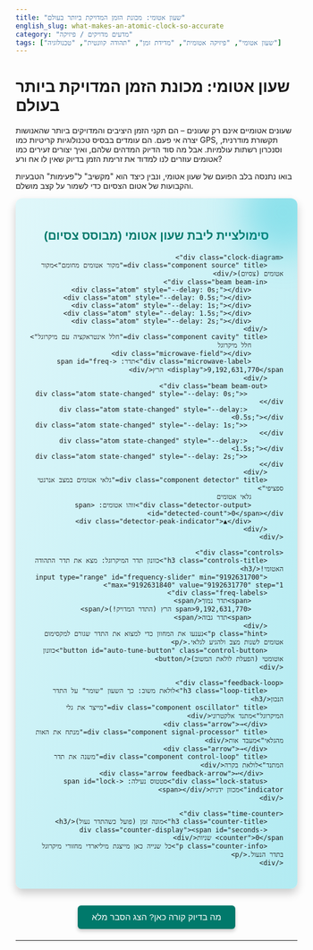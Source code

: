 ```yaml
---
title: "שעון אטומי: מכונת הזמן המדויקת ביותר בעולם"
english_slug: what-makes-an-atomic-clock-so-accurate
category: "מדעים מדויקים / פיזיקה"
tags: ["שעון אטומי", "פיזיקה אטומית", "מדידת זמן", "תהודה קוונטית", "טכנולוגיה"]
---
```

# שעון אטומי: מכונת הזמן המדויקת ביותר בעולם

שעונים אטומיים אינם רק שעונים – הם תקני הזמן היציבים והמדויקים ביותר שהאנושות יצרה אי פעם. הם עומדים בבסיס טכנולוגיות קריטיות כמו GPS, תקשורת מודרנית, וסנכרון רשתות עולמיות. אבל מה סוד הדיוק המדהים שלהם, ואיך יצורים זעירים כמו אטומים עוזרים לנו למדוד את זרימת הזמן בדיוק שאין לו אח ורע?

בואו נתנסה בלב הפועם של שעון אטומי, ונבין כיצד הוא "מקשיב" ל"פעימות" הטבעיות והקבועות של אטום הצסיום כדי לשמור על קצב מושלם.

<div id="atomic-clock-app">
    <h2 class="app-title">סימולציית ליבת שעון אטומי (מבוסס צסיום)</h2>

    <div class="clock-diagram">
        <div class="component source" title="מקור אטומים מחומם">מקור אטומים (צסיום)</div>
        <div class="beam beam-in">
            <div class="atom" style="--delay: 0s;"></div>
            <div class="atom" style="--delay: 0.5s;"></div>
            <div class="atom" style="--delay: 1s;"></div>
            <div class="atom" style="--delay: 1.5s;"></div>
            <div class="atom" style="--delay: 2s;"></div>
        </div>
        <div class="component cavity" title="חלל אינטראקציה עם מיקרוגל">
            חלל מיקרוגל
            <div class="microwave-field"></div>
            <div class="microwave-label">תדר: <span id="freq-display">9,192,631,770</span> הרץ</div>
        </div>
        <div class="beam beam-out">
             <div class="atom state-changed" style="--delay: 0s;"></div>
             <div class="atom state-changed" style="--delay: 0.5s;"></div>
             <div class="atom state-changed" style="--delay: 1s;"></div>
             <div class="atom state-changed" style="--delay: 1.5s;"></div>
             <div class="atom state-changed" style="--delay: 2s;"></div>
        </div>
        <div class="component detector" title="גלאי אטומים במצב אנרגטי ספציפי">
            גלאי אטומים
            <div class="detector-output">זוהו אטומים: <span id="detected-count">0</span></div>
            <div class="detector-peak-indicator">▲</div>
        </div>
    </div>

    <div class="controls">
        <h3 class="controls-title">כוונון תדר המיקרוגל: מצא את תדר התהודה האטומי!</h3>
        <input type="range" id="frequency-slider" min="9192631700" max="9192631840" value="9192631770" step="1">
        <div class="freq-labels">
            <span>תדר נמוך</span>
            <span>9,192,631,770 הרץ (התדר המדויק!)</span>
            <span>תדר גבוה</span>
        </div>
        <p class="hint">נענעו את המחוון כדי למצוא את התדר שגורם למקסימום אטומים לשנות מצב ולהגיע לגלאי.</p>
        <button id="auto-tune-button" class="control-button">כוונון אוטומטי (הפעלת לולאת המשוב)</button>
    </div>

    <div class="feedback-loop">
        <h3 class="loop-title">לולאת משוב: כך השעון "שומר" על התדר הנכון</h3>
        <div class="component oscillator" title="מייצר את גלי המיקרוגל">מתנד אלקטרוני</div>
        <div class="arrow">→</div>
        <div class="component signal-processor" title="מנתח את האות מהגלאי">מעבד אות</div>
        <div class="arrow">→</div>
        <div class="component control-loop" title="משנה את תדר המתנד">לולאת בקרה</div>
         <div class="arrow feedback-arrow">↩</div>
        <div class="lock-status">סטטוס נעילה: <span id="lock-indicator">מכוון ידנית</span></div>
    </div>

    <div class="time-counter">
        <h3 class="counter-title">מונה זמן (פועל כשהתדר נעול)</h3>
        <div class="counter-display"><span id="seconds-counter">0</span> שניות</div>
        <p class="counter-info">כל שנייה כאן מייצגת מיליארדי מחזורי מיקרוגל בתדר הנעול.</p>
    </div>
</div>

<style>
    #atomic-clock-app {
        font-family: 'Heebo', sans-serif; /* Using Heebo for better Hebrew support and modern feel */
        background: linear-gradient(to bottom right, #e0f7fa, #b2ebf2);
        padding: 25px;
        border-radius: 12px;
        margin-bottom: 30px;
        direction: rtl;
        text-align: right;
        box-shadow: 0 8px 16px rgba(0, 0, 0, 0.2);
        position: relative;
        overflow: hidden;
    }

     #atomic-clock-app::before {
        content: '';
        position: absolute;
        top: -50px;
        right: -50px;
        width: 150px;
        height: 150px;
        background: rgba(0, 188, 212, 0.3);
        border-radius: 50%;
        filter: blur(30px);
        z-index: 0;
     }

    .app-title, .controls-title, .loop-title, .counter-title {
        color: #00796b; /* Dark Teal */
        text-align: center;
        margin-bottom: 20px;
        font-weight: bold;
    }

    .clock-diagram {
        display: flex;
        align-items: center;
        justify-content: center;
        margin-bottom: 30px;
        flex-wrap: wrap;
        gap: 15px; /* Space between components */
        position: relative;
    }

    .component {
        border: 1px solid #b2ebf2; /* Light Cyan */
        padding: 15px 20px;
        border-radius: 8px;
        text-align: center;
        background-color: #ffffff;
        box-shadow: 0 4px 8px rgba(0, 0, 0, 0.1);
        transition: transform 0.3s ease, box-shadow 0.3s ease;
        min-width: 100px; /* Ensure minimum width */
        font-size: 0.9em;
        position: relative;
        z-index: 1;
    }

    .component:hover {
        transform: translateY(-3px);
        box-shadow: 0 6px 12px rgba(0, 0, 0, 0.15);
    }

    .source { background-color: #c8e6c9; border-color: #a5d6a7; } /* Light Green */
    .detector { background-color: #ffccbc; border-color: #ffab91; } /* Light Orange */
    .cavity {
         background-color: #bbdefb; /* Light Blue */
         border-color: #90caf9;
         display: flex;
         flex-direction: column;
         align-items: center;
         justify-content: center;
         min-height: 90px;
         position: relative;
         overflow: hidden; /* Hide field animation overflow */
    }
     .cavity::before {
        content: '';
        position: absolute;
        top: 0;
        left: 0;
        right: 0;
        bottom: 0;
        background: radial-gradient(circle at center, rgba(0, 150, 136, 0.2) 0%, rgba(0, 150, 136, 0) 70%);
        opacity: 0; /* Hidden by default */
        transition: opacity 0.5s ease;
     }
    .cavity.resonant::before {
        opacity: 1; /* Visible when close to resonance */
        animation: pulse-light 1.5s infinite;
    }

    @keyframes pulse-light {
        0% { transform: scale(1); opacity: 1; }
        50% { transform: scale(1.1); opacity: 0.8; }
        100% { transform: scale(1); opacity: 1; }
    }

    .microwave-field {
         width: 60px;
         height: 60px;
         background-image: url('data:image/svg+xml;utf8,<svg xmlns="http://www.w3.org/2000/svg" viewBox="0 0 100 100"><path d="M0 50 Q25 25 50 50 T100 50" fill="none" stroke="%23009688" stroke-width="10" stroke-linecap="round"/></svg>'); /* Teal wave */
         background-size: contain;
         background-repeat: no-repeat;
         animation: microwave-wave 2s linear infinite;
         opacity: 0.8;
    }

    @keyframes microwave-wave {
        0% { transform: translateX(0); }
        100% { transform: translateX(0); } /* Static wave icon, animation handled by parent glow */
    }

    .microwave-label {
        font-size: 0.85em;
        margin-top: 8px;
        color: #0277bd; /* Deep Sky Blue */
        font-weight: bold;
    }
     #freq-display {
         color: #01579b; /* Dark Blue */
     }


    .beam {
         flex-grow: 1;
         border: none;
         background: none;
         position: relative;
         height: 30px; /* Give space for atoms */
         overflow: hidden;
         display: flex;
         align-items: center;
         justify-content: center;
         margin: 0 10px; /* Space around beam */
         min-width: 50px;
    }
     .beam-in::before {
        content: '◀'; /* Right arrow for RTL */
        position: absolute;
        left: 10px; /* Adjust arrow position */
        top: 50%;
        transform: translateY(-50%);
        font-size: 1.5em;
        color: #555;
         z-index: 1;
     }
      .beam-out::before {
        content: '◀'; /* Right arrow for RTL */
        position: absolute;
        left: 10px; /* Adjust arrow position */
        top: 50%;
        transform: translateY(-50%);
        font-size: 1.5em;
        color: #555;
         z-index: 1;
     }


    .atom {
        position: absolute;
        width: 6px;
        height: 6px;
        background-color: #333; /* Dark gray for initial state */
        border-radius: 50%;
        top: 50%;
        transform: translateY(-50%);
        right: 0; /* Start from right for RTL */
        animation: moveAtomRTL 3s linear infinite;
        animation-delay: var(--delay);
         box-shadow: 0 0 3px rgba(0,0,0,0.5);
    }

     .beam-in .atom {
         background-color: #555; /* Default atom color */
     }

    /* Simulate state change in beam-out */
    .beam-out .atom.state-changed {
         background-color: #e57373; /* Light Red - signifies changed state */
         box-shadow: 0 0 5px #e57373;
         transition: background-color 0.3s ease, box-shadow 0.3s ease;
    }


    @keyframes moveAtomRTL {
        0% { right: -10%; opacity: 0; } /* Start slightly outside and invisible */
        10% { opacity: 1; } /* Become visible */
        90% { opacity: 1; } /* Stay visible */
        100% { right: 110%; opacity: 0; } /* Move across and exit */
    }


    .detector-output {
        font-weight: bold;
        margin-top: 8px;
        font-size: 1.1em;
        color: #d32f2f; /* Red */
    }

    .detector-peak-indicator {
        position: absolute;
        top: -10px;
        left: 50%;
        transform: translateX(-50%);
        font-size: 1.5em;
        color: gold; /* Gold indicator */
        opacity: 0; /* Hidden by default */
        transition: opacity 0.3s ease;
        text-shadow: 0 0 5px rgba(255, 215, 0, 0.8);
    }

    .detector-peak-indicator.active {
        opacity: 1; /* Visible when at peak */
        animation: peak-bounce 0.8s ease-out;
    }
     @keyframes peak-bounce {
        0% { transform: translateX(-50%) translateY(0); }
        50% { transform: translateX(-50%) translateY(-15px); }
        100% { transform: translateX(-50%) translateY(0); }
     }


    .controls {
        margin-bottom: 30px;
        padding: 20px;
        border: 1px solid #b2ebf2;
        border-radius: 8px;
        background-color: #ffffff;
        box-shadow: 0 4px 8px rgba(0, 0, 0, 0.1);
    }

    #frequency-slider {
        width: 100%;
        margin-top: 15px;
        -webkit-appearance: none;
        appearance: none;
        height: 8px;
        background: #e0e0e0;
        outline: none;
        opacity: 0.7;
        transition: opacity .2s;
        border-radius: 4px;
    }

    #frequency-slider:hover {
        opacity: 1;
    }

    #frequency-slider::-webkit-slider-thumb {
        -webkit-appearance: none;
        appearance: none;
        width: 20px;
        height: 20px;
        background: #00796b; /* Dark Teal */
        cursor: pointer;
        border-radius: 50%;
        box-shadow: 0 2px 4px rgba(0,0,0,0.3);
    }

    #frequency-slider::-moz-range-thumb {
        width: 20px;
        height: 20px;
        background: #00796b; /* Dark Teal */
        cursor: pointer;
        border-radius: 50%;
        box-shadow: 0 2px 4px rgba(0,0,0,0.3);
    }

    .freq-labels {
        display: flex;
        justify-content: space-between;
        font-size: 0.75em;
        color: #555;
        margin-top: 5px;
    }

    .hint {
        text-align: center;
        font-size: 0.9em;
        color: #444;
        margin-top: 15px;
    }

     .control-button {
        display: block;
        width: fit-content;
        margin: 15px auto 0;
        padding: 10px 20px;
        font-size: 1em;
        cursor: pointer;
        border: none;
        border-radius: 5px;
        background-color: #0288d1; /* Light Blue */
        color: white;
        transition: background-color 0.3s ease, transform 0.1s ease;
         box-shadow: 0 2px 4px rgba(0,0,0,0.2);
    }
     .control-button:hover {
         background-color: #039be5; /* Darker Light Blue */
         transform: translateY(-1px);
     }
     .control-button:active {
         background-color: #0277bd; /* Even Darker Blue */
         transform: translateY(0);
         box-shadow: inset 0 1px 3px rgba(0,0,0,0.2);
     }


    .feedback-loop {
        display: flex;
        align-items: center;
        justify-content: center;
        margin-top: 30px;
        padding: 20px;
        border: 1px solid #b2ebf2;
        border-radius: 8px;
        background-color: #ffffff;
        box-shadow: 0 4px 8px rgba(0, 0, 0, 0.1);
        flex-wrap: wrap;
        gap: 10px; /* Space between loop components */
    }

    .feedback-loop .component {
        border: 1px dashed #80cbc4; /* Light Teal */
        padding: 10px 15px;
        margin: 0; /* Removed margin for gap */
        background-color: #e0f2f7; /* Extra Light Cyan */
        min-width: 80px;
        font-size: 0.8em;
         transition: border-color 0.3s ease, background-color 0.3s ease;
    }
    .feedback-loop .component.active {
        border-color: #00796b; /* Dark Teal */
        background-color: #b2ebf2; /* Light Cyan */
        box-shadow: 0 0 8px rgba(0, 121, 107, 0.3);
    }


    .arrow {
        font-size: 1.8em; /* Larger arrows */
        margin: 0 8px; /* Space around arrows */
        color: #00796b; /* Dark Teal */
        font-weight: bold;
         transition: color 0.3s ease;
    }
     .arrow.feedback-arrow {
         transform: rotate(90deg); /* Rotation for feedback arrow */
         margin-top: 10px; /* Space below feedback arrow */
         margin-bottom: 10px;
         color: #0288d1; /* Light Blue for feedback */
     }

    .lock-status {
        font-weight: bold;
        margin-right: 20px; /* Space to the left in RTL */
        color: #757575; /* Gray */
        font-size: 1em;
    }

    .lock-status #lock-indicator.locked {
        color: #388e3c; /* Dark Green */
        animation: pulse-text 1s infinite;
    }
     @keyframes pulse-text {
        0% { opacity: 1; }
        50% { opacity: 0.5; }
        100% { opacity: 1; }
     }


     .time-counter {
        margin-top: 30px;
        padding: 20px;
        border: 1px solid #b2ebf2;
        border-radius: 8px;
        background-color: #ffffff;
        box-shadow: 0 4px 8px rgba(0, 0, 0, 0.1);
        text-align: center;
        overflow: hidden; /* For potential effects */
     }
     .time-counter.active {
         background: linear-gradient(to right, #e1f5fe, #bbdefb, #e1f5fe); /* Gradient when active */
         box-shadow: 0 0 15px rgba(2, 136, 209, 0.5); /* Glow when active */
     }


     .counter-display {
        font-family: 'Share Tech Mono', monospace; /* Digital-like font */
        font-size: 3em; /* Larger */
        font-weight: bold;
        color: #0288d1; /* Light Blue */
        margin-bottom: 10px;
         text-shadow: 1px 1px 3px rgba(0,0,0,0.1);
         transition: color 0.5s ease;
     }
      .counter-display span {
         display: inline-block; /* For potential digit animation */
         animation: count-up 0.5s ease-out; /* Simple animation on change */
      }
      @keyframes count-up {
          0% { transform: translateY(5px); opacity: 0.5; }
          100% { transform: translateY(0); opacity: 1; }
      }


     .counter-info {
         font-size: 0.8em;
         color: #555;
     }


    #explanation-toggle {
        display: block;
        width: fit-content;
        margin: 30px auto 20px;
        padding: 12px 25px;
        font-size: 1.1em;
        cursor: pointer;
        border: none;
        border-radius: 6px;
        background-color: #00796b; /* Dark Teal */
        color: white;
         box-shadow: 0 4px 6px rgba(0,0,0,0.2);
        transition: background-color 0.3s ease, transform 0.1s ease;
    }
     #explanation-toggle:hover {
         background-color: #00897b; /* Slightly lighter */
         transform: translateY(-1px);
     }
     #explanation-toggle:active {
         background-color: #00695c; /* Slightly darker */
         transform: translateY(0);
         box-shadow: inset 0 1px 3px rgba(0,0,0,0.2);
     }


    #explanation {
        margin-top: 20px;
        padding: 25px;
        border: 1px solid #b2ebf2;
        border-radius: 8px;
        background-color: #ffffff;
        direction: rtl;
        text-align: right;
        box-shadow: 0 4px 8px rgba(0, 0, 0, 0.1);
        line-height: 1.7;
    }

    #explanation h2, #explanation h3 {
        color: #00796b; /* Dark Teal */
        margin-bottom: 15px;
        border-bottom: 1px solid #e0f2f7; /* Extra Light Cyan */
        padding-bottom: 8px;
        font-weight: bold;
    }

    #explanation p {
        margin-bottom: 15px;
        line-height: 1.6;
        color: #333;
    }
    #explanation ul, #explanation ol {
        margin-bottom: 15px;
        padding-right: 20px;
    }
    #explanation li {
        margin-bottom: 8px;
        line-height: 1.5;
    }

    /* Responsive adjustments */
    @media (max-width: 768px) {
        .clock-diagram, .feedback-loop {
            flex-direction: column;
            gap: 15px;
        }
        .beam {
            width: 80%; /* Make beams take more width */
            height: 30px;
             margin: 0; /* Adjust margin for column layout */
             justify-content: flex-start; /* Align atoms to start of flow */
        }
         .beam::before { /* Adjust arrow direction for vertical flow */
             content: '▼'; /* Down arrow */
             top: auto;
             bottom: -20px; /* Position below beam */
             left: 50%;
             transform: translateX(-50%);
         }
        .component {
            margin: 0; /* Adjust margin for gap */
            width: 90%; /* Make components take more width */
        }
         .feedback-loop .component {
             width: 80%;
         }
        .arrow {
             transform: rotate(90deg); /* Rotate arrows */
             margin: 10px 0;
        }
         .arrow.feedback-arrow {
             transform: rotate(180deg); /* Feedback arrow goes up */
         }
         .lock-status {
             margin-right: 0;
             margin-top: 15px;
         }
         .microwave-field {
             width: 40px;
             height: 40px;
         }
    }

    @media (max-width: 480px) {
         #atomic-clock-app {
             padding: 15px;
         }
        .app-title, .controls-title, .loop-title, .counter-title {
             font-size: 1.2em;
        }
        .component {
            padding: 10px 15px;
            min-width: 80px;
            font-size: 0.8em;
        }
        .cavity {
            min-height: 70px;
        }
        .microwave-label {
            font-size: 0.75em;
        }
         .detector-output {
             font-size: 1em;
         }
        .controls {
             padding: 15px;
        }
        #frequency-slider {
             height: 6px;
        }
        #frequency-slider::-webkit-slider-thumb, #frequency-slider::-moz-range-thumb {
            width: 18px;
            height: 18px;
        }
        .freq-labels {
            font-size: 0.7em;
        }
        .control-button {
            padding: 8px 15px;
            font-size: 0.9em;
        }
        .feedback-loop {
             padding: 15px;
        }
        .feedback-loop .component {
            padding: 8px 10px;
            min-width: 60px;
            font-size: 0.7em;
        }
        .arrow, .arrow.feedback-arrow {
             font-size: 1.5em;
        }
        .lock-status {
            font-size: 0.9em;
        }
         .time-counter {
             padding: 15px;
         }
         .counter-display {
             font-size: 2em;
         }
         .counter-info {
             font-size: 0.7em;
         }
        #explanation-toggle {
             padding: 10px 20px;
             font-size: 1em;
        }
        #explanation {
             padding: 15px;
             font-size: 0.9em;
        }
         #explanation h2, #explanation h3 {
             font-size: 1.1em;
         }
    }

</style>

<button id="explanation-toggle">מה בדיוק קורה כאן? הצג הסבר מלא</button>

<div id="explanation" style="display: none;">
    <h2>הסבר מלא: הפלא הקוונטי שבשעון האטומי</h2>

    <p>השעונים האטומיים הם אבני היסוד של העולם הטכנולוגי המודרני, ומספקים את הדיוק הכרונומטרי הדרוש למערכות עולמיות. הדיוק המופלג הזה לא נובע מכוח המכניקה הקלאסית, אלא מעקרונות הליבה של המכניקה הקוונטית.</p>

    <h3>ה"פעימות" של האטום: רמות אנרגיה וקרינה</h3>
    <p>במקום להתבסס על תנועה מכנית או תנודות גביש, שעון אטומי מודד זמן על סמך תופעה יסודית יותר: המעברים האנרגטיים בתוך אטומים. אלקטרונים באטום יכולים להימצא רק ברמות אנרגיה מסוימות ומוגדרות היטב (רמות קוונטיות). מעבר אלקטרון בין שתי רמות אנרגיה שונות כרוך בפליטה או בליעה של מנת אנרגיה (פוטון) בעלת תדר מדויק להפליא. תדר זה הוא "טביעת אצבע" אנרגטית ייחודית לזוג רמות האנרגיה הספציפי ולקבוע טבעי שאינו מושפע כמעט כלל מתנאי סביבה כמו טמפרטורה או לחץ.</p>
     <p>עבור אטומי צסיום-133, המעבר האנרגטי הספציפי המשמש בשעונים אטומיים תקניים מתרחש בתדר של 9,192,631,770 הרץ בדיוק. זהו תדר קבוע, יציב ואינהרנטי לטבעו של אטום הצסיום.</p>


    <h3>תהודה קוונטית: "הקשבה" לתדר האטומי</h3>
    <p>כאשר אטום נחשף לקרינה אלקטרומגנטית (למשל גלי מיקרוגל) שתדרה תואם במדויק את ההפרש האנרגטי בין שתי רמות קוונטיות, האטום עובר "תהודה" - הוא בולע את אנרגיית הקרינה ומקפץ לרמת האנרגיה הגבוהה יותר. אם תדר הקרינה אפילו מעט שונה מתדר התהודה המדויק, ההסתברות למעבר אנרגטי כזה צונחת דרמטית.</p>

    <h3>איך בונים שעון כזה? (מבנה בסיסי של שעון צסיום)</h3>
    <p>הסימולציה מציגה את הרכיבים העיקריים של שעון צסיום:</p>
    <ol>
        <li><strong>מקור אטומים:</strong> תנור קטן מחמם צסיום ומאדה אותו. האטומים נפלטים כ"קרן" ונשלחים דרך שפופרת ואקום. לרוב, לפני הכניסה לחלל המיקרוגל, האטומים עוברים סינון (לא מוצג בסימולציה) כדי להבטיח שהם נמצאים במצב אנרגטי התחלתי מתאים.</li>
        <li><strong>חלל המיקרוגל (חלל תהודה):</strong> קרן האטומים עוברת בתוך חלל שמופעל עליו שדה מיקרוגל. תדר המיקרוגל מגיע מ"מתנד אלקטרוני" (אוסצילטור) שאת תדרו ניתן לכוונן (זה מה שאתם עושים עם המחוון בסימולציה!).</li>
        <li><strong>גלאי האטומים:</strong> בקצה השני, גלאי מיוחד (למשל, עם שדה מגנטי נוסף שמפריד אטומים לפי מצבם האנרגטי) מודד כמה אטומים הגיעו אליו במצב האנרגטי הסופי (לאחר שעברו שינוי בחלל המיקרוגל). מספר האטומים המזוהים בגלאי הוא המדד למידת ההתאמה בין תדר המיקרוגל לתדר התהודה האטומי.</li>
    </ol>

    <h3>הקסם של לולאת המשוב: נעילת התדר</h3>
    <p>המטרה היא להגיע לתדר המיקרוגל המדויק - 9,192,631,770 הרץ - שבו מספר האטומים שמגיעים לגלאי הוא מקסימלי. איך השעון עושה זאת אוטומטית? באמצעות לולאת משוב אלקטרונית (שמופעלת בסימולציה בלחיצה על "כוונון אוטומטי"):</p>
    <ul>
        <li>המתנד האלקטרוני (שמייצר את תדר המיקרוגל) מתחיל לפעול בתדר קרוב.</li>
        <li>מעגל הבקרה מקבל את האות מהגלאי (כמה אטומים זוהו).</li>
        <li>אם מספר האטומים אינו מקסימלי, מעגל הבקרה מסיק שהתדר אינו מדויק.</li>
        <li>מעגל הבקרה שולח אות תיקון למתנד האלקטרוני, ומשנה מעט את תדר המיקרוגל.</li>
        <li>התהליך חוזר על עצמו: השעון מכוונן את התדר שוב ושוב, תוך שהוא "מקשיב" לגלאי, עד שהוא מוצא את התדר שנותן את תפוקת האטומים הגבוהה ביותר בגלאי.</li>
        <li>בנקודה זו, תדר המתנד ה"ננעל" (Locked) בדיוק על תדר התהודה האטומי היציב.</li>
    </ul>

    <h3>איך הופכים תדר קבוע למונה זמן? הגדרת השנייה</h3>
    <p>ברגע שהמתנד ננעל על תדר התהודה של צסיום, הוא מייצר אות אלקטרוני בתדר קבוע להפליא: 9,192,631,770 מחזורים בשנייה. אות זה הוא למעשה ה"שעון" הפנימי של המכשיר. על פי ההגדרה הבינלאומית של השנייה, <strong>שנייה אחת מוגדרת בדיוק כמספר המחזורים הזה של קרינת המיקרוגל המתאימה למעבר האנרגטי הספציפי באטום צסיום-133 במצב היסוד שלו.</strong></p>
    <p>מונה דיגיטלי פשוט סופר את מחזורי האות הנעול הזה. כל 9,192,631,770 מחזורים, המונה מקדם את ספירת השניות באחת. הדיוק המדהים של התדר האטומי מתורגם ישירות לדיוק חסר תקדים במדידת זמן.</p>
     <p>הסימולציה שלנו מקפיצה את מונה השניות בכל שנייה אמיתית (לאחר נעילת התדר), כדי להמחיש שהמערכת אכן "מודדת" זמן קבוע, שנגזר מהיציבות של האטום עצמו.</p>
</div>

<script>
    const targetFrequency = 9192631770; // Hz
    const frequencySlider = document.getElementById('frequency-slider');
    const freqDisplay = document.getElementById('freq-display');
    const detectedCountSpan = document.getElementById('detected-count');
    const detectorPeakIndicator = document.querySelector('.detector-peak-indicator');
    const lockIndicatorSpan = document.getElementById('lock-indicator');
    const secondsCounterSpan = document.getElementById('seconds-counter');
    const explanationToggleBtn = document.getElementById('explanation-toggle');
    const explanationDiv = document.getElementById('explanation');
    const autoTuneButton = document.getElementById('auto-tune-button');
    const cavityElement = document.querySelector('.cavity');
    const timeCounterElement = document.querySelector('.time-counter');
    const beamOutAtoms = document.querySelectorAll('.beam-out .atom'); // Select state-changed atoms

    let currentFrequency = parseInt(frequencySlider.value);
    let seconds = 0;
    let isLocked = false;
    let counterInterval = null;
    let autoTuneInterval = null;
    let autoTuneSpeed = 5; // How many Hz to adjust per step during auto-tune
    const autoTuneStepTime = 50; // Milliseconds between auto-tune steps

    // Simulate the resonance curve (more pronounced peak)
    function simulateDetection(frequency) {
        const width = 10; // Narrower width for sharper peak
        const maxDetected = 100; // Max atoms detected at resonance
        const backgroundNoise = 10; // Some atoms detected even off-resonance

        const detuning = Math.abs(frequency - targetFrequency);
        // Using a Gaussian-like decay: maxDetected * exp(-(detuning/width)^2)
        // Add background noise
        let detected = backgroundNoise + (maxDetected - backgroundNoise) * Math.exp(-Math.pow(detuning / width, 2));

        // Add some random fluctuation for realism (small)
        detected += (Math.random() - 0.5) * 5; // +/- 2.5 fluctuation

        return Math.max(backgroundNoise, Math.round(detected)); // Ensure at least background noise is detected
    }

    function updateFrequency(value, fromAutoTune = false) {
        currentFrequency = parseInt(value);
        freqDisplay.textContent = currentFrequency.toLocaleString('en-US'); // Use en-US for digits format consistency
        const detectedCount = simulateDetection(currentFrequency);
        detectedCountSpan.textContent = detectedCount;

        // Visual feedback for peak
        const detectionPercentage = (detectedCount - 10) / 90; // Scale from background (10) to max (100)
        if (detectionPercentage > 0.8) { // Show indicator when close to peak
            detectorPeakIndicator.classList.add('active');
             cavityElement.classList.add('resonant'); // Add resonant class for glow
        } else {
            detectorPeakIndicator.classList.remove('active');
             cavityElement.classList.remove('resonant'); // Remove resonant class
        }

        // Visual feedback for state-changed atoms
        const changedOpacity = detectionPercentage > 0 ? detectionPercentage : 0; // Atoms change state based on detection rate
         beamOutAtoms.forEach(atom => {
             atom.style.opacity = changedOpacity;
         });


        // Simple simulation of locking behavior
        const lockThreshold = 2; // Lock within 2 Hz of target
        if (Math.abs(currentFrequency - targetFrequency) <= lockThreshold) {
            if (!isLocked) {
                isLocked = true;
                lockIndicatorSpan.textContent = 'נעול (על התדר האטומי)';
                lockIndicatorSpan.classList.add('locked');
                timeCounterElement.classList.add('active'); // Activate counter visuals
                startCounter();
                 if (!fromAutoTune) { // If locked manually, make slider reflect exact target
                    frequencySlider.value = targetFrequency;
                    freqDisplay.textContent = targetFrequency.toLocaleString('en-US');
                 }
                 autoTuneButton.disabled = true; // Disable auto-tune when locked
            }
        } else {
            if (isLocked) {
                isLocked = false;
                lockIndicatorSpan.textContent = 'מכוון ידנית';
                lockIndicatorSpan.classList.remove('locked');
                timeCounterElement.classList.remove('active'); // Deactivate counter visuals
                stopCounter();
                 autoTuneButton.disabled = false; // Enable auto-tune when unlocked
            }
             // If manually tuned while auto-tuning is active, stop auto-tuning
             if (autoTuneInterval !== null && !fromAutoTune) {
                 stopAutoTune();
             }
        }
    }

    function startCounter() {
        if (counterInterval === null) {
            // In a real clock, this counter counts 9,192,631,770 cycles per second.
            // Here we just increment once per simulated second for visualization.
            counterInterval = setInterval(() => {
                seconds++;
                secondsCounterSpan.textContent = seconds;
            }, 1000); // Increment every 1000ms (1 second)
        }
    }

    function stopCounter() {
        if (counterInterval !== null) {
            clearInterval(counterInterval);
            counterInterval = null;
        }
         // Don't reset seconds, just stop counting for demo clarity
    }

    function startAutoTune() {
        if (autoTuneInterval === null && !isLocked) {
             autoTuneButton.textContent = 'מכוון...';
             autoTuneButton.disabled = true;
             frequencySlider.disabled = true; // Disable manual slider during auto-tune

            autoTuneInterval = setInterval(() => {
                // Simulate the feedback loop trying to maximize detected atoms
                // This is a simplified hill-climbing algorithm
                const currentDetected = simulateDetection(currentFrequency);
                const stepSize = autoTuneSpeed; // Base step size

                // Check slightly higher and lower frequencies
                const detectedHigher = simulateDetection(currentFrequency + stepSize);
                const detectedLower = simulateDetection(currentFrequency - stepSize);

                let nextFrequency = currentFrequency;

                if (detectedHigher > currentDetected && detectedHigher >= detectedLower) {
                    nextFrequency += stepSize;
                } else if (detectedLower > currentDetected && detectedLower > detectedHigher) {
                     nextFrequency -= stepSize;
                } else if (currentDetected >= detectedHigher && currentDetected >= detectedLower) {
                    // We are near the peak, slow down and refine search
                    autoTuneSpeed = Math.max(1, autoTuneSpeed / 2); // Reduce speed
                    if (autoTuneSpeed < 2 && Math.abs(currentFrequency - targetFrequency) <= 5) { // Close enough, try smaller steps
                        // Try steps of 1 Hz
                        const detectedPlus1 = simulateDetection(currentFrequency + 1);
                        const detectedMinus1 = simulateDetection(currentFrequency - 1);
                         if (detectedPlus1 > currentDetected && detectedPlus1 >= detectedMinus1) {
                             nextFrequency += 1;
                         } else if (detectedMinus1 > currentDetected && detectedMinus1 > detectedPlus1) {
                             nextFrequency -= 1;
                         } else {
                             // Found the peak within 1 Hz, lock it
                             nextFrequency = targetFrequency; // Snap to the exact target
                             stopAutoTune();
                         }
                    }
                }

                 // Clamp frequency to slider bounds
                 nextFrequency = Math.max(parseInt(frequencySlider.min), Math.min(parseInt(frequencySlider.max), nextFrequency));

                currentFrequency = nextFrequency;
                frequencySlider.value = currentFrequency; // Update slider visually
                updateFrequency(currentFrequency, true); // Update displays and check for lock

                 // If locked by updateFrequency, interval will be cleared there.
                 if (isLocked) {
                     stopAutoTune(); // Ensure interval is cleared if updateFrequency locked it
                 }


            }, autoTuneStepTime);
        }
    }

    function stopAutoTune() {
        if (autoTuneInterval !== null) {
            clearInterval(autoTuneInterval);
            autoTuneInterval = null;
             autoTuneButton.textContent = 'כוונון אוטומטי (הפעלת לולאת המשוב)';
             autoTuneButton.disabled = false; // Re-enable button
            frequencySlider.disabled = false; // Re-enable slider
             autoTuneSpeed = 5; // Reset speed for next time
        }
    }


    // Add event listeners
    frequencySlider.addEventListener('input', (event) => {
        // Allow manual tuning only if not locked and not currently auto-tuning
        if (!isLocked && autoTuneInterval === null) {
             updateFrequency(event.target.value);
        } else if (isLocked) {
            // If already locked, moving slider *unlocks* it
            stopCounter();
             isLocked = false; // Need to explicitly change state here
             lockIndicatorSpan.textContent = 'מכוון ידנית';
             lockIndicatorSpan.classList.remove('locked');
             timeCounterElement.classList.remove('active');
             autoTuneButton.disabled = false;
            updateFrequency(event.target.value); // Now update based on manual input
        }
    });

    autoTuneButton.addEventListener('click', () => {
        if (!isLocked && autoTuneInterval === null) {
            startAutoTune();
        } else if (autoTuneInterval !== null) {
            stopAutoTune();
        }
         // If locked, button is disabled, so this handler won't fire
    });


    // Explanation toggle button
    explanationToggleBtn.addEventListener('click', () => {
        if (explanationDiv.style.display === 'none') {
            explanationDiv.style.display = 'block';
            explanationToggleBtn.textContent = 'הסתר הסבר מלא';
        } else {
            explanationDiv.style.display = 'none';
            explanationToggleBtn.textContent = 'מה בדיוק קורה כאן? הצג הסבר מלא';
        }
    });

    // Initialize app state
    updateFrequency(frequencySlider.value); // Set initial frequency and detected count


    // Initial animation for atoms (adjusting delay values if needed)
    const atoms = document.querySelectorAll('.atom');
    atoms.forEach((atom, index) => {
        atom.style.setProperty('--delay', `${index * 0.4}s`); // Adjust delay for smoother flow
    });


</script>
---